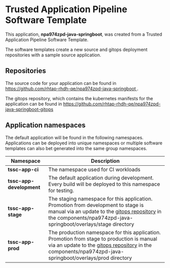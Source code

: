 # Trusted Application Pipeline Software Template

This application, **npa974zpd-java-springboot**, was created from a Trusted Application Pipeline Software Template.

The software templates create a new source and gitops deployment repositories with a sample source application. 

## Repositories

The source code for your application can be found in [https://github.com/rhtap-rhdh-qe/npa974zpd-java-springboot ](https://github.com/rhtap-rhdh-qe/npa974zpd-java-springboot ).
 
The gitops repository, which contains the kubernetes manifests for the application can be found in 
[https://github.com/rhtap-rhdh-qe/npa974zpd-java-springboot-gitops ](https://github.com/rhtap-rhdh-qe/npa974zpd-java-springboot-gitops ) 

## Application namespaces 

The default application will be found in the following namespaces. Applications can be deployed into unique namespaces or multiple software templates can also bet generated into the same group namespaces.  

|  Namespace   |  Description   |  
| -------- | -------- |
| **tssc-app-ci** | The namespace used for CI workloads |
| **tssc-app-development** | The default application during development. Every build will be deployed to this namespace for testing. |
| **tssc-app-stage** | The staging namespace for this application. Promotion from development to stage is manual via an update to the [gitops repository](https://github.com/rhtap-rhdh-qe/npa974zpd-java-springboot-gitops ) in the components/npa974zpd-java-springboot/overlays/stage directory |
| **tssc-app-prod** | The production namespace for this application. Promotion from stage to production is manual via an update to the [gitops repository](https://github.com/rhtap-rhdh-qe/npa974zpd-java-springboot-gitops ) in the components/npa974zpd-java-springboot/overlays/prod directory |